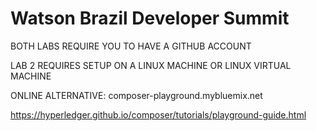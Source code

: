 # Watson Brazil Developer Summit 


BOTH LABS REQUIRE YOU TO HAVE A GITHUB ACCOUNT


LAB 2 REQUIRES SETUP ON A LINUX MACHINE OR LINUX VIRTUAL MACHINE


ONLINE ALTERNATIVE: composer-playground.mybluemix.net

https://hyperledger.github.io/composer/tutorials/playground-guide.html




